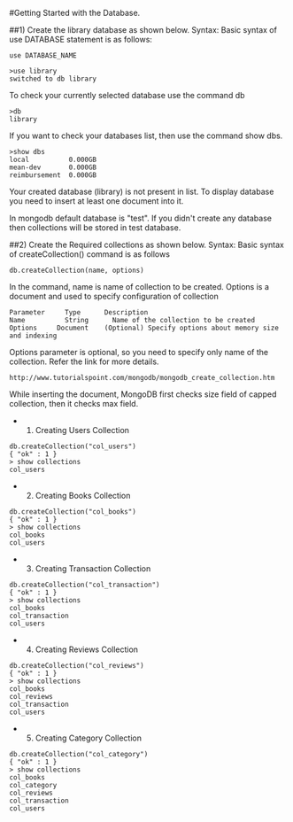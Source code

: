 #Getting Started with the Database.

##1) Create the library database as shown below.
Syntax:
Basic syntax of use DATABASE statement is as follows:
```
use DATABASE_NAME
```
```
>use library
switched to db library
```
To check your currently selected database use the command db
```
>db
library
```
If you want to check your databases list, then use the command show dbs.
```
>show dbs
local          0.000GB
mean-dev       0.000GB
reimbursement  0.000GB
```
Your created database (library) is not present in list.
To display database you need to insert at least one document into it.

In mongodb default database is "test".
If you didn't create any database then collections will be stored in test database.

##2) Create the Required collections as shown below.
Syntax:
Basic syntax of createCollection() command is as follows
```
db.createCollection(name, options)
```
In the command, name is name of collection to be created. Options is a document and used to specify configuration of collection
```
Parameter	  Type	    Description
Name	      String	  Name of the collection to be created
Options	    Document	(Optional) Specify options about memory size and indexing
```
Options parameter is optional, so you need to specify only name of the collection.
Refer the link for more details.
```
http://www.tutorialspoint.com/mongodb/mongodb_create_collection.htm
```

While inserting the document, MongoDB first checks size field of capped collection, then it checks max field.

* 1) Creating Users Collection
```
db.createCollection("col_users")
{ "ok" : 1 }
> show collections
col_users
```

* 2) Creating Books Collection
```
db.createCollection("col_books")
{ "ok" : 1 }
> show collections
col_books
col_users
```
* 3) Creating Transaction Collection
```
db.createCollection("col_transaction")
{ "ok" : 1 }
> show collections
col_books
col_transaction
col_users
```
* 4) Creating Reviews Collection
```
db.createCollection("col_reviews")
{ "ok" : 1 }
> show collections
col_books
col_reviews
col_transaction
col_users
```

* 5) Creating Category Collection
```
db.createCollection("col_category")
{ "ok" : 1 }
> show collections
col_books
col_category
col_reviews
col_transaction
col_users
```
